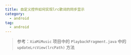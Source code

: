 ```yaml
---
title: 自定义控件如何实现lrc歌词的同步显示
category: 
  - android
tag:
  - android
---
```


> 参考：`XiaMiMusic` 项目中的 `PlaybackFragment.java` 中的 `updateLrcView(lrcPath)` 方法